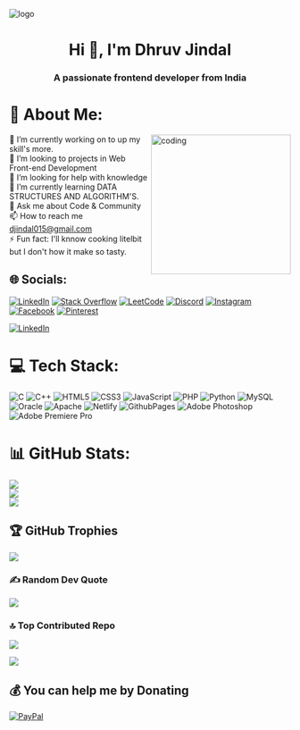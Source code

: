 ![logo](https://github.com/its-dhruv-jindal/its-dhruv-jindal/blob/main/github-header-image.png)

<h1 align="center">Hi 👋, I'm Dhruv Jindal</h1>
<h3 align="center">A passionate frontend developer from India</h3>

# 💫 About Me:

<img align="right" alt="coding" width="250" src="https://camo.githubusercontent.com/9792d43627b178fd4a45bcabb3647d7b34a62d64baf96a19abf6ea19d5cea8dd/68747470733a2f2f63646e2e6472696262626c652e636f6d2f75736572732f313138373833362f73637265656e73686f74732f363533393432392f70726f6772616d65722e676966">

🔭 I’m currently working on to up my skill's more. <br>
👯 I’m looking to projects in Web Front-end Development <br>
🤝 I’m looking for help with knowledge<br>
🌱 I’m currently learning DATA STRUCTURES AND ALGORITHM'S. <br>
💬 Ask me about Code & Community <br>
📫 How to reach me djindal015@gmail.com <br>
⚡ Fun fact: I'll knnow cooking litelbit but I don't how it make so tasty.



## 🌐 Socials:

[![LinkedIn](https://img.shields.io/badge/LinkedIn-%230077B5.svg?logo=linkedin&logoColor=white)](https://linkedin.com/in/its-dhruv-jindal)
[![Stack Overflow](https://img.shields.io/badge/-Stackoverflow-FE7A16?logo=stack-overflow&logoColor=white)](https://stackoverflow.com/users/23510396)
[![LeetCode](https://img.shields.io/badge/LeetCode-FFA015?logo=leetcode&logoColor=white)](https://leetcode.com/its_dhruv_jindal)
[![Discord](https://img.shields.io/badge/Discord-%237289DA.svg?logo=discord&logoColor=white)](https://discord.gg/5TXQwReekq)
[![Instagram](https://img.shields.io/badge/Instagram-%23E4405F.svg?logo=Instagram&logoColor=white)](https://instagram.com/its_dhruv_jindal)
[![Facebook](https://img.shields.io/badge/Facebook-%231877F2.svg?logo=Facebook&logoColor=white)](https://facebook.com/Dhruv.jindal.50951)
[![Pinterest](https://img.shields.io/badge/Pinterest-%23E60023.svg?logo=Pinterest&logoColor=white)](https://pinterest.com/djindal015)
<p><a href="https://linkedin.com/in/its-dhruv-jindal"><img src="https://img.shields.io/badge/LinkedIn-%230077B5.svg?logo=linkedin&amp;logoColor=white" alt="LinkedIn"></a></p>





# 💻 Tech Stack:
![C](https://img.shields.io/badge/c-%2300599C.svg?style=for-the-badge&logo=c&logoColor=white) 
![C++](https://img.shields.io/badge/c++-%2300599C.svg?style=for-the-badge&logo=c%2B%2B&logoColor=white)
![HTML5](https://img.shields.io/badge/html5-%23E34F26.svg?style=for-the-badge&logo=html5&logoColor=white) 
![CSS3](https://img.shields.io/badge/css3-%231572B6.svg?style=for-the-badge&logo=css3&logoColor=white) 
![JavaScript](https://img.shields.io/badge/javascript-%23323330.svg?style=for-the-badge&logo=javascript&logoColor=%23F7DF1E)
![PHP](https://img.shields.io/badge/php-%23777BB4.svg?style=for-the-badge&logo=php&logoColor=white) 
![Python](https://img.shields.io/badge/python-3670A0?style=for-the-badge&logo=python&logoColor=ffdd54) 
![MySQL](https://img.shields.io/badge/mysql-%2300000f.svg?style=for-the-badge&logo=mysql&logoColor=white) 
![Oracle](https://img.shields.io/badge/Oracle-F80000?style=for-the-badge&logo=oracle&logoColor=white) 
![Apache](https://img.shields.io/badge/apache-%23D42029.svg?style=for-the-badge&logo=apache&logoColor=white) 
![Netlify](https://img.shields.io/badge/netlify-%23000000.svg?style=for-the-badge&logo=netlify&logoColor=#00C7B7) 
![GithubPages](https://img.shields.io/badge/github%20pages-121013?style=for-the-badge&logo=github&logoColor=white) 
![Adobe Photoshop](https://img.shields.io/badge/adobe%20photoshop-%2331A8FF.svg?style=for-the-badge&logo=adobe%20photoshop&logoColor=white) 
![Adobe Premiere Pro](https://img.shields.io/badge/Adobe%20Premiere%20Pro-9999FF.svg?style=for-the-badge&logo=Adobe%20Premiere%20Pro&logoColor=white) 



# 📊 GitHub Stats:
![](https://github-readme-stats.vercel.app/api?username=its-dhruv-jindal&theme=radical&hide_border=false&include_all_commits=false&count_private=false)<br/>
![](https://github-readme-streak-stats.herokuapp.com/?user=its-dhruv-jindal&theme=radical&hide_border=false)<br/>
![](https://github-readme-stats.vercel.app/api/top-langs/?username=its-dhruv-jindal&theme=radical&hide_border=false&include_all_commits=false&count_private=false&layout=compact)

## 🏆 GitHub Trophies
![](https://github-profile-trophy.vercel.app/?username=its-dhruv-jindal&theme=radical&no-frame=false&no-bg=false&margin-w=4)


### ✍️ Random Dev Quote
![](https://quotes-github-readme.vercel.app/api?type=horizontal&theme=radical)

### 🔝 Top Contributed Repo

![](https://github-contributor-stats.vercel.app/api?username=its-dhruv-jindal&limit=5&theme=radical&combine_all_yearly_contributions=true)


<a href="https://visitcount.itsvg.in">
  <img src="https://visitcount.itsvg.in/api?id=its-dhruv-jindal&label=Profile%20Views&color=9&icon=5&pretty=false" />
</a>

<br>



## 💰 You can help me by Donating
[![PayPal](https://img.shields.io/badge/PayPal-00457C?style=for-the-badge&logo=paypal&logoColor=white)](https://paypal.me/itsdhruvjindal) 

  
<!-- Proudly created with GPRM ( https://gprm.itsvg.in ) -->



